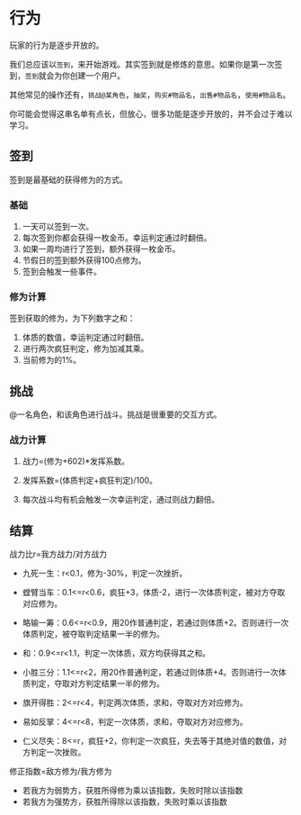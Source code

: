 # 行为

玩家的行为是逐步开放的。

我们总应该以`签到`，来开始游戏。其实签到就是修炼的意思。如果你是第一次签到，`签到`就会为你创建一个用户。

其他常见的操作还有，`挑战@某角色`，`抽奖`，`购买#物品名`，`出售#物品名`，`使用#物品名`。

你可能会觉得这串名单有点长，但放心，很多功能是逐步开放的，并不会过于难以学习。

## 签到

签到是最基础的获得修为的方式。

### 基础

1. 一天可以签到一次。
2. 每次签到你都会获得一枚金币。幸运判定通过时翻倍。
3. 如果一周均进行了签到，额外获得一枚金币。
4. 节假日的签到额外获得100点修为。
5. 签到会触发一些事件。

### 修为计算

签到获取的修为，为下列数字之和：

1. 体质的数值，幸运判定通过时翻倍。
2. 进行两次疯狂判定，修为加减其乘。
3. 当前修为的1%。

## 挑战

@一名角色，和该角色进行战斗。挑战是很重要的交互方式。

### 战力计算

1. 战力=(修为+602)*发挥系数。

2. 发挥系数=(体质判定+疯狂判定)/100。
3. 每次战斗均有机会触发一次幸运判定，通过则战力翻倍。

## 结算

战力比r=我方战力/对方战力

+ 九死一生：r<0.1，修为-30%，判定一次挫折。

+ 螳臂当车：0.1<=r<0.6，疯狂+3，体质-2，进行一次体质判定，被对方夺取对应修为。
+ 略输一筹：0.6<=r<0.9，用20作普通判定，若通过则体质+2。否则进行一次体质判定，被夺取判定结果一半的修为。

+ 和：0.9<=r<1.1，判定一次体质，双方均获得其之和。
+ 小胜三分：1.1<=r<2，用20作普通判定，若通过则体质+4。否则进行一次体质判定，夺取对方判定结果一半的修为。
+ 旗开得胜：2<=r<4，判定两次体质，求和，夺取对方对应修为。
+ 易如反掌：4<=r<8，判定一次体质，求和，夺取对方对应修为。
+ 仁义尽失：8<=r，疯狂+2，你判定一次疯狂，失去等于其绝对值的数值，对方判定一次挫败。

修正指数=敌方修为/我方修为

+ 若我方为弱势方，获胜所得修为乘以该指数，失败时除以该指数
+ 若我方为强势方，获胜所得除以该指数，失败时乘以该指数